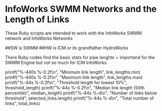 # InfoWorks SWMM Networks and the Length of Links

These Ruby scripts are intended to work with the InfoWorks SWMM network and InfoWorks Networks

##SW is SWMM
##HW is ICM or its grandfather HydroWorks

There Ruby codes find the basic stats for pipe lenghts = importand for the SWMM Engine but not so much for ICM InfoWorks

  printf("%-440s %-0.2f\n", "Minimum link length", link_lengths.min)
  printf("%-440s %-0.2f\n", "Maximum link length", link_lengths.max)
  printf("%-44s %-0.2f\n", "Threshold length for lowest 10%", threshold_length)
  printf("%-44s %-0.2f\n", "Median link length (50th percentile)", median_length)
  printf("%-44s %-d\n", "Number of links below threshold", selected_links.length)
  printf("%-44s %-d\n", "Total number of links", total_links)  
